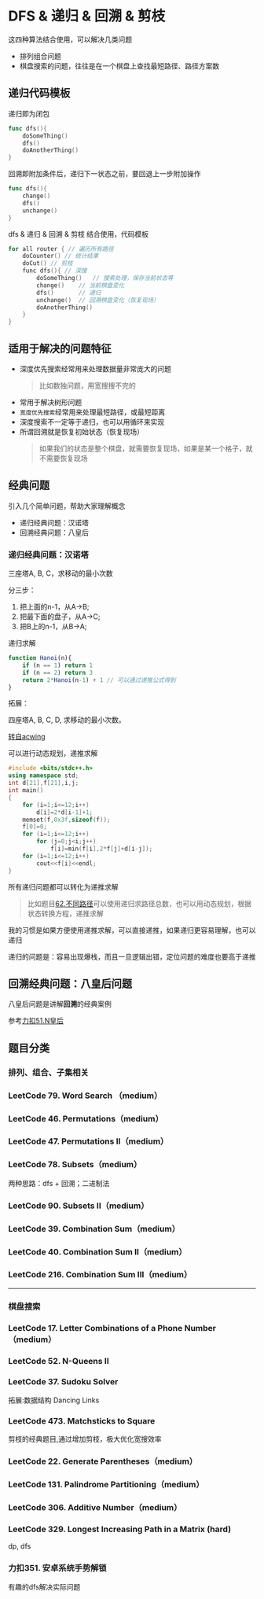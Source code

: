 # DFS & 递归 & 回溯 & 剪枝

这四种算法结合使用，可以解决几类问题

- 排列组合问题
- 棋盘搜索的问题，往往是在一个棋盘上查找最短路径、路径方案数

## 递归代码模板

递归即为闭包

```go
func dfs(){
    doSomeThing()
    dfs()
    doAnotherThing()
}
```

回溯即附加条件后，递归下一状态之前，要回退上一步附加操作

```go
func dfs(){
    change()
    dfs()
    unchange()
}
```

dfs & 递归 & 回溯 & 剪枝 结合使用，代码模板

```cpp
for all router { // 遍历所有路径
    doCounter() // 统计结果
    doCut() // 剪枝
    func dfs(){ // 深搜
        doSomeThing()   // 搜索处理，保存当前状态等
        change()    // 当前棋盘变化
        dfs()       // 递归
        unchange()  // 回溯棋盘变化（恢复现场）
        doAnotherThing()
    }
}
```

## 适用于解决的问题特征

- 深度优先搜索经常用来处理数据量非常庞大的问题
    > 比如数独问题，用宽搜搜不完的
- 常用于解决树形问题
- `宽度优先搜索`经常用来处理最短路径，或最短距离
- 深度搜索不一定等于递归，也可以用循环来实现
- 所谓回溯就是恢复初始状态（恢复现场）
    > 如果我们的状态是整个棋盘，就需要恢复现场，如果是某一个格子，就不需要恢复现场

## 经典问题

引入几个简单问题，帮助大家理解概念

- 递归经典问题：汉诺塔
- 回溯经典问题：八皇后

### 递归经典问题：汉诺塔

三座塔A, B, C，求移动的最小次数

分三步：

1. 把上面的n-1，从A->B;
2. 把最下面的盘子，从A->C;
3. 把B上的n-1，从B->A;

递归求解

```javascript
function Hanoi(n){
    if (n == 1) return 1
    if (n == 2) return 3
    return 2*Hanoi(n-1) + 1 // 可以通过递推公式得到
}
```

拓展：

四座塔A, B, C, D, 求移动的最小次数。

[转自acwing](https://www.acwing.com/problem/content/description/98/)

可以进行动态规划，递推求解

```cpp
#include <bits/stdc++.h>
using namespace std;
int d[21],f[21],i,j;
int main()
{
    for (i=1;i<=12;i++)
        d[i]=2*d[i-1]+1;
    memset(f,0x3f,sizeof(f));
    f[0]=0;
    for (i=1;i<=12;i++)
        for (j=0;j<i;j++)
            f[i]=min(f[i],2*f[j]+d[i-j]);
    for (i=1;i<=12;i++)
        cout<<f[i]<<endl;
}
```

所有递归问题都可以转化为递推求解

> 比如题目[62.不同路径](../algorithms/1-100/62.%20不同路径.md)可以使用递归求路径总数，也可以用动态规划，根据状态转换方程，递推求解

我的习惯是如果方便使用递推求解，可以直接递推，如果递归更容易理解，也可以递归

递归的问题是：容易出现爆栈，而且一旦逻辑出错，定位问题的难度也要高于递推

## 回溯经典问题：八皇后问题

八皇后问题是讲解**回溯**的经典案例

参考[力扣51.N皇后](../algorithms/1-100/51.%20N皇后.md)


## 题目分类

### 排列、组合、子集相关

### LeetCode 79. Word Search （medium）

### LeetCode 46. Permutations（medium）

### LeetCode 47. Permutations II（medium）

### LeetCode 78. Subsets（medium）

两种思路：dfs + 回溯；二进制法

### LeetCode 90. Subsets II（medium）

### LeetCode 39. Combination Sum（medium）

### LeetCode 40. Combination Sum II（medium）

### LeetCode 216. Combination Sum III（medium）

---

### 棋盘搜索

### LeetCode 17. Letter Combinations of a Phone Number（medium）

### LeetCode 52. N-Queens II

### LeetCode 37. Sudoku Solver

拓展:数据结构 Dancing Links

### LeetCode 473. Matchsticks to Square

剪枝的经典题目,通过增加剪枝，极大优化宽搜效率

### LeetCode 22. Generate Parentheses（medium）

### LeetCode 131. Palindrome Partitioning（medium）

### LeetCode 306. Additive Number（medium）

### LeetCode 329. Longest Increasing Path in a Matrix (hard)

dp, dfs

### 力扣351. 安卓系统手势解锁

有趣的dfs解决实际问题

